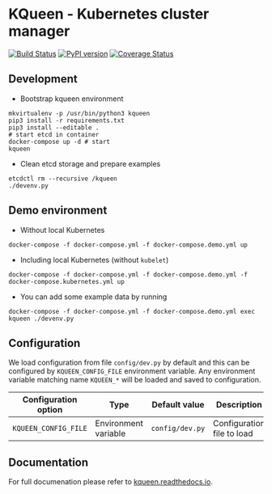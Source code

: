 # KQueen - Kubernetes cluster manager

[![Build Status](https://travis-ci.org/Mirantis/kqueen.svg?branch=master)](https://travis-ci.org/Mirantis/kqueen)
[![PyPI version](https://badge.fury.io/py/kqueen.svg)](https://badge.fury.io/py/kqueen)
[![Coverage Status](https://coveralls.io/repos/github/Mirantis/kqueen/badge.svg?branch=master)](https://coveralls.io/github/Mirantis/kqueen?branch=master)

## Development

* Bootstrap kqueen environment

```
mkvirtualenv -p /usr/bin/python3 kqueen
pip3 install -r requirements.txt
pip3 install --editable .
# start etcd in container
docker-compose up -d # start
kqueen
```

* Clean etcd storage and prepare examples

```
etcdctl rm --recursive /kqueen
./devenv.py
```


## Demo environment

* Without local Kubernetes

```
docker-compose -f docker-compose.yml -f docker-compose.demo.yml up
```

* Including local Kubernetes (without `kubelet`)

```
docker-compose -f docker-compose.yml -f docker-compose.demo.yml -f docker-compose.kubernetes.yml up
```

* You can add some example data by running

```
docker-compose -f docker-compose.yml -f docker-compose.demo.yml exec kqueen ./devenv.py
```

## Configuration

We load configuration from file `config/dev.py` by default and this can be configured by `KQUEEN_CONFIG_FILE` environment variable. Any environment variable matching name `KQUEEN_*` will be loaded and saved to configuration.

| Configuration option | Type | Default value | Description |
| --- | --- | --- | --- |
| `KQUEEN_CONFIG_FILE` | Environment variable | `config/dev.py` | Configuration file to load |

## Documentation

For full documenation please refer to [kqueen.readthedocs.io](http://kqueen.readthedocs.io).
